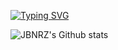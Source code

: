 [![Typing SVG](https://readme-typing-svg.herokuapp.com?font=Fira+Code&pause=1000&random=false&width=450&height=60&lines=Hello+%F0%9F%91%8B%F0%9F%8F%BB;I'm+JBNRZ)](https://git.io/typing-svg)

![JBNRZ's Github stats](https://github-readme-stats.vercel.app/api?username=JBNRZ&show_icons=true)

<!--START_SECTION:waka-->
<!--END_SECTION:waka-->
